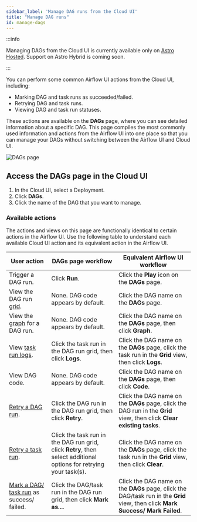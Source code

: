 ```yaml
---
sidebar_label: 'Manage DAG runs from the Cloud UI'
title: "Manage DAG runs"
id: manage-dags
---
```


:::info

Managing DAGs from the Cloud UI is currently available only on [Astro Hosted](astro-overview.md). Support on Astro Hybrid is coming soon.

:::

You can perform some common Airflow UI actions from the Cloud UI, including:

- Marking DAG and task runs as succeeded/failed.
- Retrying DAG and task runs.
- Viewing DAG and task run statuses.

These actions are available on the **DAGs** page, where you can see detailed information about a specific DAG. This page compiles the most commonly used information and actions from the Airflow UI into one place so that you can manage your DAGs without switching between the Airflow UI and Cloud UI.

![DAGs page](/img/docs/DAGs-overview.png)

## Access the DAGs page in the Cloud UI

1. In the Cloud UI, select a Deployment.
2. Click **DAGs**.
3. Click the name of the DAG that you want to manage.

### Available actions

The actions and views on this page are functionally identical to certain actions in the Airflow UI. Use the following table to understand each available Cloud UI action and its equivalent action in the Airflow UI. 

| User action                              | **DAGs** page workflow                                                 | Equivalent Airflow UI workflow                                                                                                  |
| ---------------------------------------- | ---------------------------------------------------------------------- | ------------------------------------------------------------------------------------------------------------------------------- |
| Trigger a DAG run.                        | Click **Run**.                                                          | Click the **Play** icon on the **DAGs** page.                                                                                   |
| View the DAG run [grid](https://airflow.apache.org/docs/apache-airflow/stable/ui.html#grid-view).                    | None. DAG code appears by default.                                     | Click the DAG name on the **DAGs** page.                                                                                        |
| View the [graph](https://airflow.apache.org/docs/apache-airflow/stable/ui.html#graph-view) for a DAG run.                   | None. DAG code appears by default.                                     | Click the DAG name on the **DAGs** page, then click **Graph**.                                                                                        |
| View [task run logs](https://airflow.apache.org/docs/apache-airflow/stable/administration-and-deployment/logging-monitoring/logging-tasks.html).                       | Click the task run in the DAG run grid, then click **Logs**.                                | Click the DAG name on the **DAGs** page, click the task run in the **Grid** view, then click **Logs**.                          |
| View DAG code.                            | None. DAG code appears by default.                                     | Click the DAG name on the **DAGs** page, then click **Code**.                                                                   |
| [Retry a DAG run](https://airflow.apache.org/docs/apache-airflow/stable/core-concepts/dag-run.html#re-run-dag).                   | Click the DAG run in the DAG run grid, then click **Retry**.      | Click the DAG name on the **DAGs** page, click the DAG run in the **Grid** view, then click **Clear existing tasks**.      |
| [Retry a task run](https://airflow.apache.org/docs/apache-airflow/stable/core-concepts/dag-run.html#re-run-tasks).                   | Click the task run in the DAG run grid, click **Retry**, then select additional options for retrying your task(s).   | Click the DAG name on the **DAGs** page, click the task run in the **Grid** view, then click **Clear**.      |
| [Mark a DAG/ task run](https://airflow.apache.org/docs/apache-airflow/stable/core-concepts/dag-run.html#dag-run-status) as success/ failed. | Click the DAG/task run in the DAG run grid, then click **Mark as...**. | Click the DAG name on the **DAGs** page, click the DAG/task run in the **Grid** view, then click **Mark Success/ Mark Failed**. |


